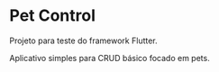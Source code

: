 # Pet Control

Projeto para teste do framework Flutter.

Aplicativo simples para CRUD básico focado em pets.
